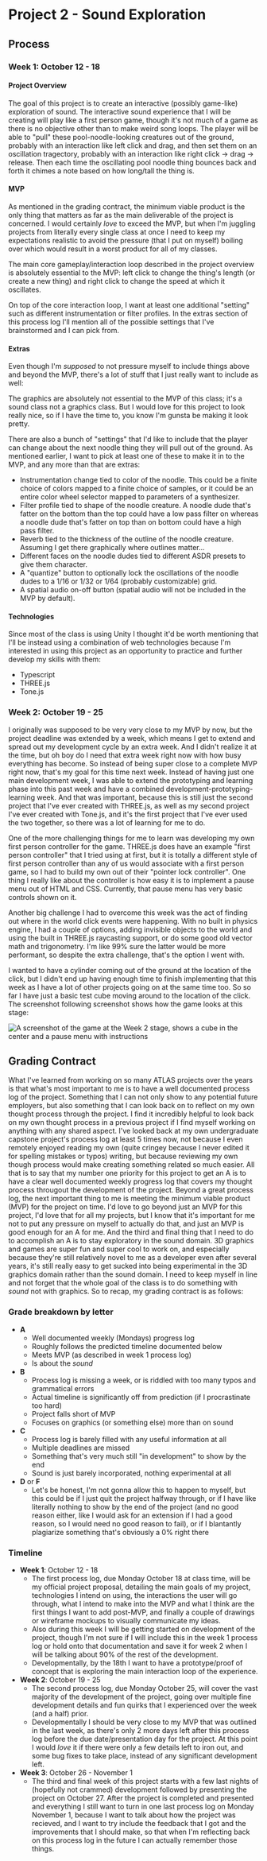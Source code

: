 # Project 2 - Sound Exploration
## Process
### Week 1: October 12 - 18
#### Project Overview
The goal of this project is to create an interactive (possibly game-like) exploration of sound. The interactive sound experience that I will be creating will play like a first person game, though it's not much of a game as there is no objective other than to make weird song loops. The player will be able to "pull" these pool-noodle-looking creatures out of the ground, probably with an interaction like left click and drag, and then set them on an oscillation tragectory, probably with an interaction like right click -> drag -> release. Then each time the oscillating pool noodle thing bounces back and forth it chimes a note based on how long/tall the thing is.
#### MVP
As mentioned in the grading contract, the minimum viable product is the only thing that matters as far as the main deliverable of the project is concerned. I would certainly *love* to exceed the MVP, but when I'm juggling projects from literally every single class at once I need to keep my expectations realistic to avoid the pressure (that I put on myself) boiling over which would result in a worst product for all of my classes.

The main core gameplay/interaction loop described in the project overview is absolutely essential to the MVP: left click to change the thing's length (or create a new thing) and right click to change the speed at which it oscillates.

On top of the core interaction loop, I want at least one additional "setting" such as different instrumentation or filter profiles. In the extras section of this process log I'll mention all of the possible settings that I've brainstormed and I can pick from.

#### Extras
Even though I'm *supposed* to not pressure myself to include things above and beyond the MVP, there's a lot of stuff that I just really want to include as well:

The graphics are absolutely not essential to the MVP of this class; it's a sound class not a graphics class. But I would love for this project to look really nice, so if I have the time to, you know I'm gunsta be making it look pretty.

There are also a bunch of "settings" that I'd like to include that the player can change about the next noodle thing they will pull out of the ground. As mentioned earlier, I want to pick at least one of these to make it in to the MVP, and any more than that are extras:

  * Instrumentation change tied to color of the noodle. This could be a finite choice of colors mapped to a finite choice of samples, or it could be an entire color wheel selector mapped to parameters of a synthesizer.
  * Filter profile tied to shape of the noodle creature. A noodle dude that's fatter on the bottom than the top could have a low pass filter on whereas a noodle dude that's fatter on top than on bottom could have a high pass filter.
  * Reverb tied to the thickness of the outline of the noodle creature. Assuming I get there graphically where outlines matter...
  * Different faces on the noodle dudes tied to different ASDR presets to give them character.
  * A "quantize" button to optionally lock the oscillations of the noodle dudes to a 1/16 or 1/32 or 1/64 (probably customizable) grid.
  * A spatial audio on-off button (spatial audio will not be included in the MVP by default).

#### Technologies
Since most of the class is using Unity I thought it'd be worth mentioning that I'll be instead using a combination of web technologies because I'm interested in using this project as an opportunity to practice and further develop my skills with them:

 * Typescript
 * THREE.js
 * Tone.js

### Week 2: October 19 - 25
I originally was supposed to be very very close to my MVP by now, but the project deadline was extended by a week, which means I get to extend and spread out my development cycle by an extra week. And I didn't realize it at the time, but oh boy do I need that extra week right now with how busy everything has become. So instead of being super close to a complete MVP right now, that's my goal for this time next week. Instead of having just one main development week, I was able to extend the prototyping and learning phase into this past week and have a combined development-prototyping-learning week. And that was important, because this is still just the second project that I've ever created with THREE.js, as well as my second project I've ever created with Tone.js, and it's the first project that I've ever used the two together, so there was a lot of learning for me to do.

One of the more challenging things for me to learn was developing my own first person controller for the game. THREE.js does have an example "first person controller" that I tried using at first, but it is totally a different style of first person controller than any of us would associate with a first person game, so I had to build my own out of their "pointer lock controller". One thing I really like about the controller is how easy it is to implement a pause menu out of HTML and CSS. Currently, that pause menu has very basic controls shown on it.

Another big challenge I had to overcome this week was the act of finding out where in the world click events were happening. With no built in physics engine, I had a couple of options, adding invisible objects to the world and using the built in THREE.js raycasting support, or do some good old vector math and trigonometry. I'm like 99% sure the latter would be more performant, so despite the extra challenge, that's the option I went with.

I wanted to have a cylinder coming out of the ground at the location of the click, but I didn't end up having enough time to finish implementing that this week as I have a lot of other projects going on at the same time too. So so far I have just a basic test cube moving around to the location of the click. The screenshot following screenshot shows how the game looks at this stage:

![A screenshot of the game at the Week 2 stage, shows a cube in the center and a pause menu with instructions](process/week-2-screenshot.png)

## Grading Contract
What I've learned from working on so many ATLAS projects over the years is that what's most important to me is to have a well documented process log of the project. Something that I can not only show to any potential future employers, but also something that I can look back on to reflect on my own thought process through the project. I find it incredibly helpful to look back on my own thought process in a previous project if I find myself working on anything with any shared aspect. I've  looked back at my own undergraduate capstone project's process log at least 5 times now, not because I even remotely enjoyed reading my own (quite cringey because I never edited it for spelling mistakes or typos) writing, but because reviewing my own though process would make creating something related so much easier. All that is to say that my number one priority for this project to get an A is to have a clear well documented weekly progress log that covers my thought process througout the development of the project. Beyond a great process log, the next important thing to me is meeting the minimum viable product (MVP) for the project on time. I'd love to go beyond just an MVP for this project, I'd love that for all my projects, but I know that it's important for me not to put any pressure on myself to actually do that, and just an MVP is good enough for an A for me. And the third and final thing that I need to do to accomplish an A is to stay exploratory in the sound domain. 3D graphics and games are super fun and super cool to work on, and especially because they're still relatively novel to me as a developer even after several years, it's still really easy to get sucked into being experimental in the 3D graphics domain rather than the sound domain. I need to keep myself in line and not forget that the whole goal of the class is to do something with *sound* not with graphics. So to recap, my grading contract is as follows:
### Grade breakdown by letter
- **A**
  - Well documented weekly (Mondays) progress log
  - Roughly follows the predicted timeline documented below
  - Meets MVP (as described in week 1 process log)
  - Is about the *sound*
- **B**
  - Process log is missing a week, or is riddled with too many typos and grammatical errors
  - Actual timeline is significantly off from prediction (if I procrastinate too hard)
  - Project falls short of MVP
  - Focuses on graphics (or something else) more than on sound
- **C**
  - Process log is barely filled with any useful information at all
  - Multiple deadlines are missed
  - Something that's very much still "in development" to show by the end
  - Sound is just barely incorporated, nothing experimental at all
- **D** or **F**
  - Let's be honest, I'm not gonna allow this to happen to myself, but this could be if I just quit the project halfway through, or if I have like literally nothing to show by the end of the project (and no good reason either, like I would ask for an extension if I had a good reason, so I would need no good reason to fail), or if I blantantly plagiarize something that's obviously a 0% right there
### Timeline
- **Week 1**: October 12 - 18
  - The first process log, due Monday October 18 at class time, will be my official project proposal, detailing the main goals of my project, technologies I intend on using, the interactions the user will go through, what I intend to make into the MVP and what I think are the first things I want to add post-MVP, and finally a couple of drawings or wireframe mockups to visually communicate my ideas.
  - Also during this week I will be getting started on development of the project, though I'm not sure if I will include this in the week 1 process log or hold onto that documentation and save it for week 2 when I will be talking about 90% of the rest of the development.
  - Developmentally, by the 18th I want to have a prototype/proof of concept that is exploring the main interaction loop of the experience.
- **Week 2**: October 19 - 25
  - The second process log, due Monday October 25, will cover the vast majority of the development of the project, going over multiple fine development details and fun quirks that I experienced over the week (and a half) prior.
  - Developmentally I should be very close to my MVP that was outlined in the last week, as there's only 2 more days left after this process log before the due date/presentation day for the project. At this point I would *love* it if there were only a few details left to iron out, and some bug fixes to take place, instead of any significant development left.
- **Week 3**: October 26 - November 1
  - The third and final week of this project starts with a few last nights of (hopefully not crammed) development followed by presenting the project on October 27. After the project is completed and presented and everything I still want to turn in one last process log on Monday November 1, because I want to talk about how the project was recieved, and I want to try include the feedback that I got and the improvements that I should make, so that when I'm reflecting back on this process log in the future I can actually remember those things.
